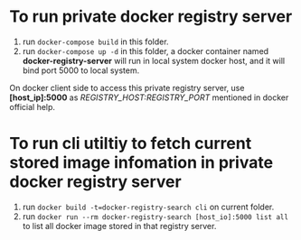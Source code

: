 To run private docker registry server
======

1. run `docker-compose build` in this folder.
2. run `docker-compose up -d` in this folder, a docker container named **docker-registry-server** will run in local system docker host, and it will bind port 5000 to local system.

On docker client side to access this private registry server, use **[host_ip]:5000** as *REGISTRY_HOST:REGISTRY_PORT* mentioned in docker official help.

To run cli utiltiy to fetch current stored image infomation in private docker registry server
======

1. run `docker build -t=docker-registry-search cli` on current folder.
2. run  `docker run --rm docker-registry-search [host_io]:5000 list all` to list all docker image stored in that registry server.
